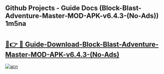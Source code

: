 ## Github Projects - Guide Docs (Block-Blast-Adventure-Master-MOD-APK-v6.4.3-(No-Ads)) 1m5na

# <h2><a href="https://apkcomod.com?title=Block-Blast-Adventure-Master-MOD-APK-v6.4.3-(No-Ads)">🔗👉 🔴 Guide-Download-Block-Blast-Adventure-Master-MOD-APK-v6.4.3-(No-Ads) </a></h2>

[![acn](https://github.com/user-attachments/assets/0f9c940e-d8b0-45ae-aac7-cd30a18b3e1c)](https://apkcomod.com?title=Block-Blast-Adventure-Master-MOD-APK-v6.4.3-(No-Ads))
